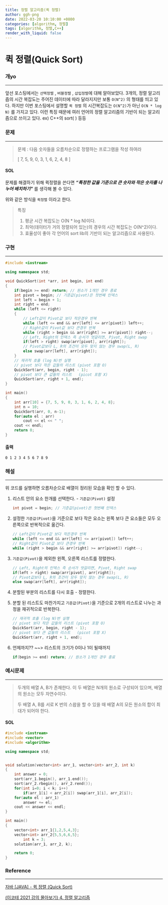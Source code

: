 ```yaml
---
title: 정렬 알고리즘(퀵 정렬)
author: ggh-png
date: 2022-03-20 10:10:00 +0800
categories: [algorithm, 정렬]
tags: [algorithm, 정렬,C++]
render_with_liquid: false
---
```



# 퀵 정렬(Quick Sort)

### 개yo

---

앞선 포스팅에서는  `선택정렬` , `버블정렬` , `삽입정렬`에 대해 알아보았다. 3개의, 정렬 알고리즘의 시간 복잡도는 주어진 데이터에 따라 달라지지만 보통 `O(N^2)` 의 형태를 띄고 있다. 하지만 이번 포스팅에서 설명할 `퀵 정렬`  의 시간복잡도는 `O(N^2)`가 아닌 `O(N * log N)` 를 가지고 있다. 이런 특징 때문에 여러 언어의 정렬 알고리즘의 기반이 되는 알고리즘으로 쓰이고 있다. ex) C++의  sort( ) 등등

### 문제

---

> 문제 : 다음 숫자들을 오름차순으로 정렬하는 프로그램을 작성 하여라
> 
> 
> [ 7, 5, 9, 0, 3, 1, 6, 2, 4, 8 ]
> 

#### SOL  

문제를 해결하기 위해 퀵정렬을 쓴다면 ***“특정한 값을 기준으로 큰 숫자와 작은 숫자를 나누어 배치하기”***  를 생각해 볼 수 있다. 

위와 같은 방식을 `퀵정렬` 이라고 한다.

   

> 특징
> 
> 1. 평균 시간 복잡도는 O(N * log N)이다.   
> 2. 최악(데이터가 거의 정렬되어 있는)의 경우의 시간 복잡도는 O(N^2)이다. 
> 3. 효율성이 좋아  각 언어의 sort lib의 기반이 되는 알고리즘으로 사용된다. 

### 구현

---

```cpp
#include <iostream>

using namespace std; 

void QuickSort(int *arr, int begin, int end)
{
    if(begin >= end) return; // 원소가 1개인 경우 종료
    int pivot = begin; // 기준값(pivot)은 첫번째 인덱스 
    int left = begin + 1;
    int right = end;
    while (left <= right)
    {
        // Left값이 Pivot값 보다 작은경우 반복
        while (left <= end && arr[left] <= arr[pivot]) left++;
        // Right값이 Pivot값 보다 큰경우 반복
        while (right > begin && arr[right] >= arr[pivot]) right--; 
        // Left, Right의 인덱스 즉 순서가 엇갈리면, Pivot, Right swap
        if(left > right) swap(arr[pivot], arr[right]);
        // Pivot값보다 L, R의 조건이 모두 맞지 않는 경우 swap(L, R)
        else swap(arr[left], arr[right]);
    }
    // 재귀적 호출 (log N)번 실행
    // pivot 보다 작은 값들의 리스트 (pivot 포함 O)
    QuickSort(arr, begin, right - 1); 
    // pivot 보다 큰 값들의 리스트   (picot 포함 X)
    QuickSort(arr, right + 1, end);
}

int main()
{
    int arr[10] = {7, 5, 9, 0, 3, 1, 6, 2, 4, 8};
    int n = 10;
    QuickSort(arr, 0, n-1);
    for(auto el : arr)
        cout << el << " ";
    cout << endl;
    return 0;
}
```

#### 출력

```
0 1 2 3 4 5 6 7 8 9 
```

### 해설

---

위 코드를 실행하면 오름차순으로 배열이 정리된 모습을 확인 할 수 있다. 

1. 리스트 안의 요소 한개를 선택한다. - `기준값(Pivot)` 설정 
    
    ```cpp
    int pivot = begin; // 기준값(pivot)은 첫번째 인덱스 
    ```
    
2. 설정한 `기준값(Pivot)`을 기준으로 보다 작은 요소는 왼쪽 보다 큰 요소들은 모두 오른쪽으로 반복적으로 옮긴다.
    
    ```cpp
    // Left값이 Pivot값 보다 작은경우 반복
    while (left <= end && arr[left] <= arr[pivot]) left++;
    // Right값이 Pivot값 보다 큰경우 반복
    while (right > begin && arr[right] >= arr[pivot]) right--; 
    ```
    
     
    
3.  `기준값(Pivot)`을 제외한 왼쪽, 오른쪽 리스트를 정렬한다. 
    
    ```cpp
    // Left, Right의 인덱스 즉 순서가 엇갈리면, Pivot, Right swap
    if(left > right) swap(arr[pivot], arr[right]);
    // Pivot값보다 L, R의 조건이 모두 맞지 않는 경우 swap(L, R)
    else swap(arr[left], arr[right]);
    ```
    
4. 분할된 부분의 리스트를 다시 호출 - 정렬한다. 
5. 분할 된 리스트도 마찬가지고  `기준값(Pivot)`을 기준으로 2개의 리스트로 나누는 과정을 재귀적으로 반복한다.
    
    ```cpp
    // 재귀적 호출 (log N)번 실행
    // pivot 보다 작은 값들의 리스트 (pivot 포함 O)
    QuickSort(arr, begin, right - 1); 
    // pivot 보다 큰 값들의 리스트   (picot 포함 X)
    QuickSort(arr, right + 1, end); 
    ```
    
6. 언제까지?? ~~> 리스트의 크기가 0이나 1이 될때까지
    
    ```cpp
    if(begin >= end) return; // 원소가 1개인 경우 종료
    ```
    

### 예시문제

---

> 두개의 배열 A, B가 존재한다. 이 두 배열은 N개의 원소로 구성되어 있으며, 배열의 원소는 모두 자연수이다.
> 
> 
> 두 배열 A, B를 서로 K 번의 스왑을 할 수 있을 때 배열 A의 모든 원소의 합이 최대가 되어야 한다.  
> 

#### SOL

```cpp
#include <iostream>
#include <vector>
#include <algorithm>

using namespace std; 


void solution(vector<int> arr_1, vector<int> arr_2, int k)
{
    int answer = 0;
    sort(arr_1.begin(), arr_1.end());
    sort(arr_2.rbegin(), arr_2.rend());
    for(int i=0; i < k; i++)
        if(arr_1[i] < arr_2[i]) swap(arr_1[i], arr_2[i]);
    for(auto el : arr_1)
        answer += el;
    cout << answer << endl;
}

int main()
{
    vector<int> arr_1{1,2,5,4,3};
    vector<int> arr_2{5,5,6,6,5};
		int k = 3;
    solution(arr_1, arr_2, k);

    return 0;
}
```

### Reference

---

[자바 [JAVA] - 퀵 정렬 (Quick Sort)](https://st-lab.tistory.com/250)

[(이코테 2021 강의 몰아보기) 4. 정렬 알고리즘](https://www.youtube.com/watch?v=KGyK-pNvWos&list=PLRx0vPvlEmdAghTr5mXQxGpHjWqSz0dgC&index=4)